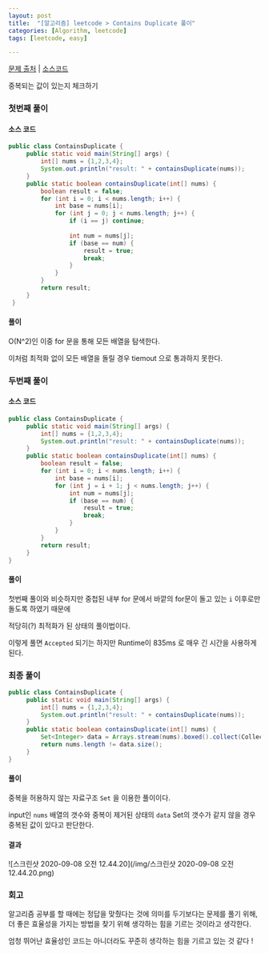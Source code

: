 ```yaml
---
layout: post
title:  "[알고리즘] leetcode > Contains Duplicate 풀이"
categories: [Algorithm, leetcode]
tags: [leetcode, easy]

---
```


[문제 출처](https://leetcode.com/explore/interview/card/top-interview-questions-easy/92/array/578/) | [소스코드](https://github.com/TaeHyungK/algorithm/blob/master/src/leetcode/ContainsDuplicate.java)

중복되는 값이 있는지 체크하기

### 첫번째 풀이

#### 소스 코드
```java
public class ContainsDuplicate {
     public static void main(String[] args) {
         int[] nums = {1,2,3,4};
         System.out.println("result: " + containsDuplicate(nums));
     }
     public static boolean containsDuplicate(int[] nums) {
         boolean result = false;
         for (int i = 0; i < nums.length; i++) {
             int base = nums[i];
             for (int j = 0; j < nums.length; j++) {
                 if (i == j) continue;
 
                 int num = nums[j];
                 if (base == num) {
                     result = true;
                     break;
                 }
             }
         }
         return result;
     }
 }
```

#### 풀이

O(N^2)인 이중 for 문을 통해 모든 배열을 탐색한다.

이처럼 최적화 없이 모든 배열을 돌릴 경우 tiemout 으로 통과하지 못한다.


### 두번째 풀이

#### 소스 코드

```java
public class ContainsDuplicate {
     public static void main(String[] args) {
         int[] nums = {1,2,3,4};
         System.out.println("result: " + containsDuplicate(nums));
     }
     public static boolean containsDuplicate(int[] nums) {
         boolean result = false;
         for (int i = 0; i < nums.length; i++) {
             int base = nums[i];
             for (int j = i + 1; j < nums.length; j++) {
                 int num = nums[j];
                 if (base == num) {
                     result = true;
                     break;
                 }
             }
         }
         return result;
     }
}
```

#### 풀이

첫번째 풀이와 비슷하지만 중첩된 내부 for 문에서 바깥의 for문이 돌고 있는 `i` 이후로만 돌도록 하였기 때문에

적당히(?) 최적화가 된 상태의 풀이법이다.

이렇게 풀면 `Accepted` 되기는 하지만 Runtime이 835ms 로 매우 긴 시간을 사용하게 된다.
 

### 최종 풀이

```java
public class ContainsDuplicate {
     public static void main(String[] args) {
         int[] nums = {1,2,3,4};
         System.out.println("result: " + containsDuplicate(nums));
     }
     public static boolean containsDuplicate(int[] nums) {
         Set<Integer> data = Arrays.stream(nums).boxed().collect(Collectors.toSet());
         return nums.length != data.size();
     }
}
```

#### 풀이 

중복을 허용하지 않는 자료구조 `Set` 을 이용한 풀이이다.

input인 `nums` 배열의 갯수와 중복이 제거된 상태의 `data` Set의 갯수가 같지 않을 경우 중복된 값이 있다고 판단한다. 

#### 결과

![스크린샷 2020-09-08 오전 12.44.20](/img/스크린샷 2020-09-08 오전 12.44.20.png)

### 회고

알고리즘 공부를 할 때에는 정답을 맞췄다는 것에 의미를 두기보다는 문제를 풀기 위해, 더 좋은 효율성을 가지는 방법을 찾기 위해 생각하는 힘을 기르는 것이라고 생각한다.

엄청 뛰어난 효율성인 코드는 아니더라도 꾸준히 생각하는 힘을 기르고 있는 것 같다 !  